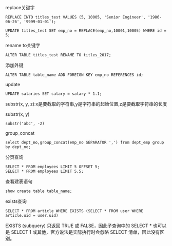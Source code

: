 replace关键字

```mysql
REPLACE INTO titles_test VALUES (5, 10005, 'Senior Engineer', '1986-06-26', '9999-01-01');
```

```mysql
UPDATE titles_test SET emp_no = REPLACE(emp_no,10001,10005) WHERE id = 5;
```

rename to关键字

```mysql
ALTER TABLE titles_test RENAME TO titles_2017;
```

添加外键

```
ALTER TABLE table_name ADD FOREIGN KEY emp_no REFERENCES id;
```

update

```mysql
UPDATE salaries SET salary = salary * 1.1;
```

substr(x, y, z):x是要截取的字符串,y是字符串的起始位置,z是要截取字符串的长度

substr(x, y)

```mysql
substr('abc', -2)
```

group_concat

```mysql
select dept_no,group_concat(emp_no SEPARATOR ',') from dept_emp group by dept_no;
```

分页查询

```mysql
SELECT * FROM employees LIMIT 5 OFFSET 5;
SELECT * FROM employees LIMIT 5,5;
```

查看建表语句

```mysql
show create table table_name;
```

exists查询
```
SELECT * FROM article WHERE EXISTS (SELECT * FROM user WHERE article.uid = user.uid)
```
EXISTS (subquery) 只返回 TRUE 或 FALSE，因此子查询中的 SELECT * 也可以是 SELECT 1 或其他，官方说法是实际执行时会忽略 SELECT 清单，因此没有区别。